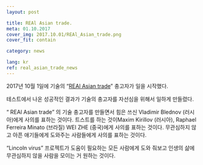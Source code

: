 ```yaml
---
layout: post

title: REAl Asian trade.
meta: 01.10.2017
cover_img: 2017.10.01/REAl_Asian_trade.png
cover_fit: contain

category: news

lang: kr
ref: real_asian_trade_news
---
```


2017년 10월 1일에 기술의 “<a href="https://lincolnvirus.com/kr/ea/real_asian_trade.html" target="_blank">REAl Asian trade</a>” 충고자가 일을 시작했다.

테스트에서 나온 성공적인 결과가 기술의 충고자를 자선심을 위해서 일하게 만들렸다.

“ REAl Asian trade” 의 기술 충고자를 만들면서 힘은 쓰신 Vladimir Blednov (러시아)에게 사의를 표하는 것이다.
트스트를 하는 것이Maxim Kirillov (러시아), Raphael Ferreira Minato (브라질) WEI ZHE (중국)에게 사의를 표하는 것이다.
무관심하지 않고 아픈 애기들에게 도와주는 사람들에게 사의를 표하는 것이다.

“Lincoln virus” 프로젝트가 도움이 필요하는 모든 사람에게 도와 줘보고 인생의 삶에 무관심하지 않을 사람을 모이는 거 원하는 것이다.
